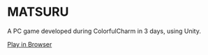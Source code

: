 # MATSURU
A PC game developed during ColorfulCharm in 3 days, using Unity.

[Play in Browser](https://matsuru.herokuapp.com/index.html)
